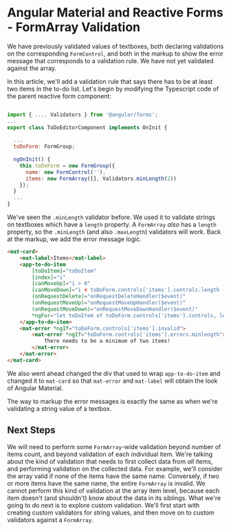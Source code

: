 # Angular Material and Reactive Forms - FormArray Validation

We have previously validated values of textboxes, both declaring validations on the corresponding `FormControl`, and both in the markup to show the
error message that corresponds to a validation rule. We have not yet validated against the array.

In this article, we'll add a validation rule that says there has to be at least two items in the to-do list. Let's begin by modifying the Typescript
code of the parent reactive form component:

```javascript

import { ..., Validators } from '@angular/forms';
...
export class ToDoEditorComponent implements OnInit {
   
  ...
  toDoForm: FormGroup;
  
  ngOnInit() {
    this.toDoForm = new FormGroup({
      name: new FormControl(''),
      items: new FormArray([], Validators.minLength(2))
    });
  }
  ...
}
```

We've seen the `.minLength` validator before. We used it to validate strings on textboxes which have a `length` property. A `FormArray` *also* has a `length`
property, so the `.minLength` (and also `.maxLength`) validators will work. Back at the markup, we add the error message logic.

```html
<mat-card>
    <mat-label>Items</mat-label>
    <app-to-do-item
        [toDoItem]="toDoItem"
        [index]="i"
        [canMoveUp]="i > 0"
        [canMoveDown]="i < toDoForm.controls['items'].controls.length - 1"
        (onRequestDelete)="onRequestDeleteHandler($event)"
        (onRequestMoveUp)="onRequestMoveUpHandler($event)"
        (onRequestMoveDown)="onRequestMoveDownHandler($event)"
        *ngFor="let toDoItem of toDoForm.controls['items'].controls, let i = index">
    </app-to-do-item>
    <mat-error *ngIf="toDoForm.controls['items'].invalid">
        <mat-error *ngIf="toDoForm.controls['items'].errors.minlength">
            There needs to be a minimum of two items!
        </mat-error>
    </mat-error>
</mat-card>
```
We also went ahead changed the div that used to wrap `app-to-do-item` and changed it to `mat-card` so that `mat-error` and `mat-label` will obtain the look of
Angular Material.

The way to markup the error messages is exactly the same as when we're validating a string value of a textbox.

## Next Steps

We will need to perform some `FormArray`-wide validation beyond number of items count, and beyond validation of each individual item. We're talking about the kind of validation
that needs to first collect data from *all* items, and performing validation on the collected data. For example, we'll consider the array valid if none of the items have the same
name. Conversely, if two or more items have the same name, the entire `FormArray` is invalid. We cannot perform this kind of validation at the array item level, because each item
doesn't (and shouldn't) know about the data in its siblings. What we're going to do next is to explore custom validation. We'll first start with creating custom validators for
string values, and then move on to custom validators against a `FormArray`.